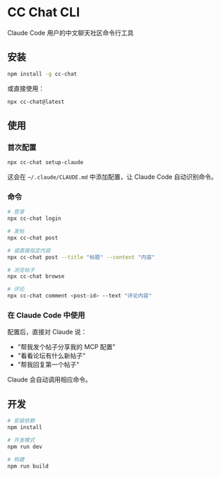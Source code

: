 # CC Chat CLI

Claude Code 用户的中文聊天社区命令行工具

## 安装

```bash
npm install -g cc-chat
```

或直接使用：

```bash
npx cc-chat@latest
```

## 使用

### 首次配置

```bash
npx cc-chat setup-claude
```

这会在 `~/.claude/CLAUDE.md` 中添加配置，让 Claude Code 自动识别命令。

### 命令

```bash
# 登录
npx cc-chat login

# 发帖
npx cc-chat post

# 或直接指定内容
npx cc-chat post --title "标题" --content "内容"

# 浏览帖子
npx cc-chat browse

# 评论
npx cc-chat comment <post-id> --text "评论内容"
```

### 在 Claude Code 中使用

配置后，直接对 Claude 说：

- "帮我发个帖子分享我的 MCP 配置"
- "看看论坛有什么新帖子"
- "帮我回复第一个帖子"

Claude 会自动调用相应命令。

## 开发

```bash
# 安装依赖
npm install

# 开发模式
npm run dev

# 构建
npm run build
```
